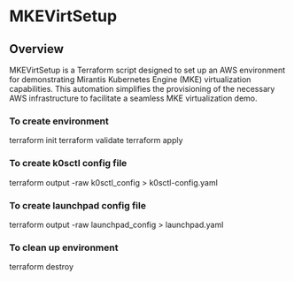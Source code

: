 # MKEVirtSetup
## Overview
MKEVirtSetup is a Terraform script designed to set up an AWS environment for demonstrating Mirantis Kubernetes Engine (MKE) virtualization capabilities. This automation simplifies the provisioning of the necessary AWS infrastructure to facilitate a seamless MKE virtualization demo.

### To create environment
terraform init
terraform validate
terraform apply

### To create k0sctl config file
terraform output -raw k0sctl_config > k0sctl-config.yaml

### To create launchpad config file
terraform output -raw launchpad_config > launchpad.yaml

### To clean up environment
terraform destroy